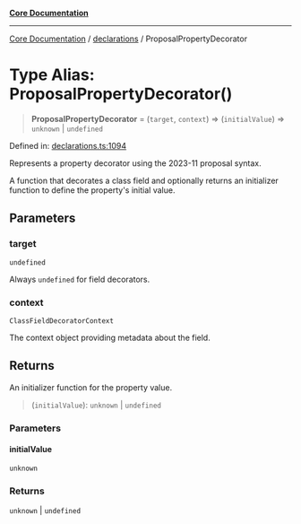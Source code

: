 [**Core Documentation**](../../README.md)

***

[Core Documentation](../../README.md) / [declarations](../README.md) / ProposalPropertyDecorator

# Type Alias: ProposalPropertyDecorator()

> **ProposalPropertyDecorator** = (`target`, `context`) => (`initialValue`) => `unknown` \| `undefined`

Defined in: [declarations.ts:1094](https://github.com/stonemjs/core/blob/b1f29857c7f1e529739f22d486494bed3b22d2c6/src/declarations.ts#L1094)

Represents a property decorator using the 2023-11 proposal syntax.

A function that decorates a class field and optionally returns an initializer function
to define the property's initial value.

## Parameters

### target

`undefined`

Always `undefined` for field decorators.

### context

`ClassFieldDecoratorContext`

The context object providing metadata about the field.

## Returns

An initializer function for the property value.

> (`initialValue`): `unknown` \| `undefined`

### Parameters

#### initialValue

`unknown`

### Returns

`unknown` \| `undefined`
